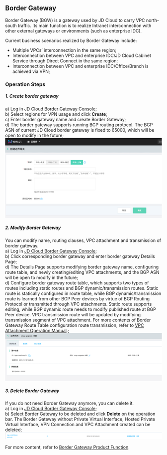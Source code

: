 ## Border Gateway
Border Gateway (BGW) is a gateway used by JD Cloud to carry VPC north-south traffic. Its main function is to realize Intranet interconnection with other external gateways or environments (such as enterprise IDC).

Current business scenarios realized by Border Gateway include:
  * Multiple VPCs’ interconnection in the same region;
  * Interconnection between VPC and enterprise IDC/JD Cloud Cabinet Service through Direct Connect in the same region;
  * Interconnection between VPC and enterprise IDC/Office/Branch is achieved via VPN;

### Operation Steps
##### 1. Create border gateway
a) Log in [JD Cloud Border Gateway Console](https://cns-console.jdcloud.com/host/borderGateway/list);  </br>
b) Select regions for VPN usage and click **Create**;</br>
c) Enter border gateway name and create Border Gateway;</br>
d) The border gateway supports running BGP routing protocol. The BGP ASN of current JD Cloud border gateway is fixed to 65000, which will be open to modify in the future;</br>
![](../../../../../image/Networking/VPN/Operation-Guide/create-bgw.png)

##### 2. Modify Border Gateway
You can modify name, routing clauses, VPC attachment and transmission of border gateway.</br>
a) Log in [JD Cloud Border Gateway Console](https://cns-console.jdcloud.com/host/borderGateway/list);  </br>
b) Click corresponding border gateway and enter border gateway Details Page;</br>
d) The Details Page supports modifying border gateway name, configuring route table, and newly creating/editing VPC attachments, and the BGP ASN will be open to modify in the future;</br>
d) Configure border gateway route table, which supports two types of routes including static routes and BGP dynamic/transmission routes. Static route is statically configured in route table, while BGP dynamic/transmission route is learned from other BGP Peer devices by virtue of BGP Routing Protocol or transmitted through VPC attachments. Static route supports editing, while BGP dynamic route needs to modify published route at BGP Peer device. VPC transmission route will be updated by modifying transmission segment of VPC attachment. For more contents of Border Gateway Route Table configuration route transmission, refer to [VPC Attachment Operation Manual](VPC-Attachment-Configuration.md).;</br>
![](../../../../../image/Networking/VPN/Operation-Guide/update-bgw.png)

##### 3. Delete Border Gateway
If you do not need Border Gateway anymore, you can delete it.</br>
a) Log in [JD Cloud Border Gateway Console](https://cns-console.jdcloud.com/host/borderGateway/list);  </br>
b) Select Border Gateway to be deleted and click **Delete** on the operation bar. The Border Gateway without Private Virtual Interface, Hosted Private Virtual Interface, VPN Connection and VPC Attachment created can be deleted;</br>
![](../../../../../image/Networking/VPN/Operation-Guide/delete-bgw.png)

For more content, refer to [Border Gateway Product Function](https://docs.jdcloud.com/en/direct-connection/border-gateway-features).

